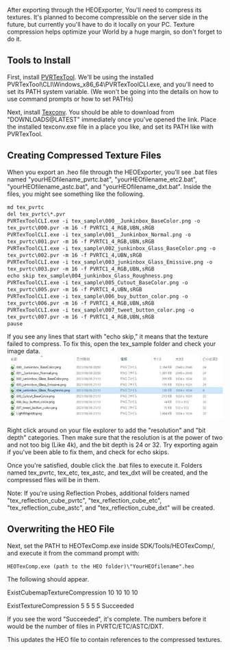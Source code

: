After exporting through the HEOExporter, You'll need to compress its textures. It's planned to become compressible on the server side in the future, but currently you'll have to do it locally on your PC. Texture compression helps optimize your World by a huge margin, so don't forget to do it.

## Tools to Install
First, install [PVRTexTool](https://developer.imaginationtech.com/pvrtextool/).
We'll be using the installed PVRTexTool\CLI\Windows_x86_64\PVRTexToolCLI.exe, and you'll need to set its PATH system variable.
(We won't be going into the details on how to use command prompts or how to set PATHs)

Next, install [Texconv](https://github.com/Microsoft/DirectXTex/wiki/Texconv).
You should be able to download from "DOWNLOADS@LATEST" immediately once you've opened the link.
Place the installed texconv.exe file in a place you like, and set its PATH like with PVRTexTool.

## Creating Compressed Texture Files

When you export an .heo file through the HEOExporter, you'll see .bat files named "yourHEOfilename_pvrtc.bat", "yourHEOfilename_etc2.bat", "yourHEOfilename_astc.bat", and "yourHEOfilename_dxt.bat".
Inside the files, you might see something like the following.

```
md tex_pvrtc
del tex_pvrtc\*.pvr
PVRTexToolCLI.exe -i tex_sample\000__Junkinbox_BaseColor.png -o tex_pvrtc\000.pvr -m 16 -f PVRTC1_4_RGB,UBN,sRGB
PVRTexToolCLI.exe -i tex_sample\001__Junkinbox_Normal.png -o tex_pvrtc\001.pvr -m 16 -f PVRTC1_4_RGB,UBN,sRGB
PVRTexToolCLI.exe -i tex_sample\002_junkinbox_Glass_BaseColor.png -o tex_pvrtc\002.pvr -m 16 -f PVRTC1_4,UBN,sRGB
PVRTexToolCLI.exe -i tex_sample\003_junkinbox_Glass_Emissive.png -o tex_pvrtc\003.pvr -m 16 -f PVRTC1_4_RGB,UBN,sRGB
echo skip tex_sample\004_junkinbox_Glass_Roughness.png
PVRTexToolCLI.exe -i tex_sample\005_Cutout_BaseColor.png -o tex_pvrtc\005.pvr -m 16 -f PVRTC1_4,UBN,sRGB
PVRTexToolCLI.exe -i tex_sample\006_buy_button_color.png -o tex_pvrtc\006.pvr -m 16 -f PVRTC1_4_RGB,UBN,sRGB
PVRTexToolCLI.exe -i tex_sample\007_tweet_button_color.png -o tex_pvrtc\007.pvr -m 16 -f PVRTC1_4_RGB,UBN,sRGB
pause
```
If you see any lines that start with "echo skip," it means that the texture failed to compress. To fix this, open the tex_sample folder and check your image data.
<img src="he_image/TexSampleFolder.jpg">

Right click around on your file explorer to add the "resolution" and "bit depth" categories. Then make sure that the resolution is at the power of two and not too big (Like 4k), and the bit depth is 24 or 32.
Try exporting again if you've been able to fix them, and check for echo skips.

Once you're satisfied, double click the .bat files to execute it. Folders named tex_pvrtc, tex_etc, tex_astc, and tex_dxt will be created, and the compressed files will be in them.

Note:
If you're using Reflection Probes, additional folders named "tex_reflection_cube_pvrtc", "tex_reflection_cube_etc", "tex_reflection_cube_astc", and "tex_reflection_cube_dxt" will be created.

## Overwriting the HEO File
Next, set the PATH to HEOTexComp.exe inside SDK/Tools/HEOTexComp/, and execute it from the command prompt with:
```
HEOTexComp.exe (path to the HEO folder)\"YourHEOfilename".heo
```
The following should appear.

ExistCubemapTextureCompression 10 10 10 10

ExistTextureCompression 5 5 5 5
Succeeded

If you see the word "Succeeded", it's complete.
The numbers before it would be the number of files in PVRTC/ETC/ASTC/DXT.

This updates the HEO file to contain references to the compressed textures.